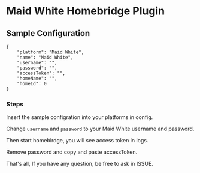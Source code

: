 # Maid White Homebridge Plugin


## Sample Configuration


```
{
    "platform": "Maid White",
    "name": "Maid White",
    "username": "",
    "password": "",
    "accessToken": "",
    "homeName": "",
    "homeId": 0
}
```


### Steps

Insert the sample configration into your platforms in config.

Change `username` and `password` to your Maid White username and password.

Then start homebirdge, you will see access token in logs.

Remove password and copy and paste accessToken.


That's all, If you have any question, be free to ask in ISSUE.
